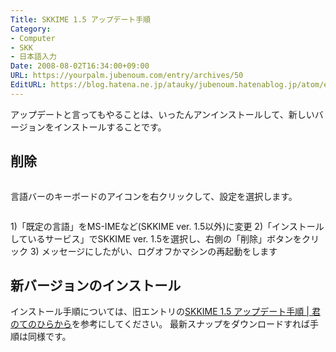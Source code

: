 ```yaml
---
Title: SKKIME 1.5 アップデート手順
Category:
- Computer
- SKK
- 日本語入力
Date: 2008-08-02T16:34:00+09:00
URL: https://yourpalm.jubenoum.com/entry/archives/50
EditURL: https://blog.hatena.ne.jp/atauky/jubenoum.hatenablog.jp/atom/entry/6653458415120883995
---
```


アップデートと言ってもやることは、いったんアンインストールして、新しいバージョンをインストールすることです。
<h2>削除</h2>
<a href="http://bp1.blogger.com/_4SYtPT0CzfU/SJQPXFl7aYI/AAAAAAAAACo/oRe9IM0OSEY/s1600-h/WS000003_IME.PNG" onblur="try {parent.deselectBloggerImageGracefully();} catch(e) {}"><img id="BLOGGER_PHOTO_ID_5229821956596656514" style="display:block; margin:0px auto 10px; text-align:center;cursor:pointer; cursor:hand;" src="http://bp1.blogger.com/_4SYtPT0CzfU/SJQPXFl7aYI/AAAAAAAAACo/oRe9IM0OSEY/s320/WS000003_IME.PNG" border="0" alt="" /></a>

言語バーのキーボードのアイコンを右クリックして、設定を選択します。

<a href="http://bp1.blogger.com/_4SYtPT0CzfU/SJQPoLAvymI/AAAAAAAAACw/YsLp9RW2C4U/s1600-h/WS000009_IME.PNG" onblur="try {parent.deselectBloggerImageGracefully();} catch(e) {}"><img id="BLOGGER_PHOTO_ID_5229822250109094498" style="display:block; margin:0px auto 10px; text-align:center;cursor:pointer; cursor:hand;" src="http://bp1.blogger.com/_4SYtPT0CzfU/SJQPoLAvymI/AAAAAAAAACw/YsLp9RW2C4U/s320/WS000009_IME.PNG" border="0" alt="" /></a>

1)「既定の言語」をMS-IMEなど(SKKIME ver. 1.5以外)に変更
2)「インストールしているサービス」でSKKIME ver. 1.5を選択し、右側の「削除」ボタンをクリック
3) メッセージにしたがい、ログオフかマシンの再起動をします
<h2>新バージョンのインストール</h2>
インストール手順については、旧エントリの<a href="http://yourpalm.jubenoum.com/2008/08/skkime-15-%e3%82%a2%e3%83%83%e3%83%97%e3%83%87%e3%83%bc%e3%83%88%e6%89%8b%e9%a0%86/">SKKIME 1.5 アップデート手順 | 君のてのひらから</a>を参考にしてください。
最新スナップをダウンロードすれば手順は同様です。
